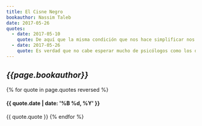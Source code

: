 ```yaml
---
title: El Cisne Negro
bookauthor: Nassim Taleb
date: 2017-05-26
quotes:
  - date: 2017-05-10
    quote: De aquí que la misma condición que nos hace simplificar nos empuja a pensar que el mundo es menos aleatorio de lo que realmente es. Y el Cisne Negro
  - date: 2017-05-26
    quote: Es verdad que no cabe esperar mucho de psicólogos como los de 1965, pero parece que estos resultados se repiten en todas las disciplinas.
---
```

## *{{page.bookauthor}}*

{% for quote in page.quotes reversed %}
#### {{ quote.date | date: '%B %d, %Y' }}
{{ quote.quote }}
{% endfor %}
